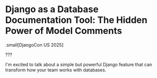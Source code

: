 # Django as a Database Documentation Tool: The Hidden Power of Model Comments

.small[DjangoCon US 2025]

???

I'm excited to talk about a simple but powerful Django feature that can transform how your team works with databases.
